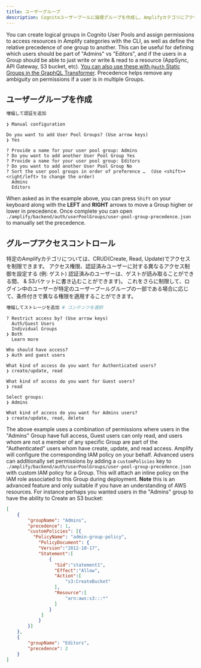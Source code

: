 ```yaml
---
title: ユーザーグループ
description: Cognitoユーザープールに論理グループを作成し、Amplifyカテゴリにアクセスする権限をAmplifyに割り当てます。
---
```


You can create logical groups in Cognito User Pools and assign permissions to access resources in Amplify categories with the CLI, as well as define the relative precedence of one group to another. This can be useful for defining which users should be part of "Admins" vs "Editors", and if the users in a Group should be able to just write or write & read to a resource (AppSync, API Gateway, S3 bucket, etc). [You can also use these with `@auth` Static Groups in the GraphQL Transformer](~/cli/graphql-transformer/auth.md#static-group-authorization). Precedence helps remove any ambiguity on permissions if a user is in multiple Groups.

## ユーザーグループを作成

```bash
増幅して認証を追加
```

```console
❯ Manual configuration

Do you want to add User Pool Groups? (Use arrow keys)
❯ Yes

? Provide a name for your user pool group: Admins
? Do you want to add another User Pool Group Yes
? Provide a name for your user pool group: Editors
? Do you want to add another User Pool Group No
? Sort the user pool groups in order of preference …  (Use <shift>+<right/left> to change the order)
  Admins
  Editors
```

When asked as in the example above, you can press `Shift` on your keyboard along with the **LEFT** and **RIGHT** arrows to move a Group higher or lower in precedence. Once complete you can open `./amplify/backend/auth/userPoolGroups/user-pool-group-precedence.json` to manually set the precedence.

## グループアクセスコントロール

特定のAmplifyカテゴリについては、CRUD(Create, Read, Update)でアクセスを制限できます。 アクセス権限、認証済みユーザーに対する異なるアクセス制御を設定する (例: ゲスト) 認証済みのユーザーは、ゲストが読み取ることができる間、 & S3バケットに書き込むことができます)。 これをさらに制限して、ログイン中のユーザーが特定のユーザープールグループの一部である場合に応じて、条件付きで異なる権限を適用することができます。

```bash
増幅してストレージを追加 # コンテンツを選択
```

```console
? Restrict access by? (Use arrow keys)
  Auth/Guest Users
  Individual Groups
❯ Both
  Learn more

Who should have access?
❯ Auth and guest users

What kind of access do you want for Authenticated users?
❯ create/update, read

What kind of access do you want for Guest users?
❯ read

Select groups:
❯ Admins

What kind of access do you want for Admins users?
❯ create/update, read, delete
```

The above example uses a combination of permissions where users in the "Admins" Group have full access, Guest users can only read, and users whom are not a member of any specific Group are part of the "Authenticated" users whom have create, update, and read access. Amplify will configure the corresponding IAM policy on your behalf. Advanced users can additionally set permissions by adding a `customPolicies` key to `./amplify/backend/auth/userPoolGroups/user-pool-group-precedence.json` with custom IAM policy for a Group. This will attach an inline policy on the IAM role associated to this Group during deployment. **Note**  this is an advanced feature and only suitable if you have an understanding of AWS resources. For instance perhaps you wanted users in the "Admins" group to have the ability to Create an S3 bucket:

```json
[
    {
        "groupName": "Admins",
        "precedence": 1,
        "customPolicies": [{
          "PolicyName": "admin-group-policy",
            "PolicyDocument": {
            "Version":"2012-10-17",
            "Statement":[
                {
                  "Sid":"statement1",
                  "Effect":"Allow",
                  "Action":[
                      "s3:CreateBucket"
                  ],
                  "Resource":[
                      "arn:aws:s3:::*"
                  ]
                }
             ]
            }
        }]
    },
    {
        "groupName": "Editors",
        "precedence": 2
    }
]
```
